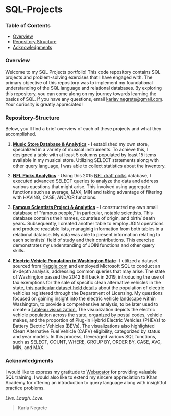 # SQL-Projects

### Table of Contents
- [Overview](#overview)
- [Repository Structure](#repository-structure) 
- [Acknowledgments](#acknowledgments)

### Overview
Welcome to my SQL Projects portfolio! This code repository contains SQL projects and problem-solving exercises that I have engaged with. The primary objective of this repository was to implement my foundational understanding of the SQL language and relational databases. By exploring this repository, you can come along on my journey towards learning the basics of SQL. If you have any questions, email karlav.negrete@gmail.com. Your curiosity is greatly appreciated! 

### Repository-Structure
Below, you'll find a brief overview of each of these projects and what they accomplished.
 
 1. [**Music Store Database & Analytics**](https://github.com/karlan12/SQL-Projects/blob/main/Music%20Store%20Database%20%26%20Analytics) -
I established my own store, specialized in a variety of musical instruments. To achieve this, I designed a table with at least 5 columns populated by least 15 items available in my musical store. Utilizing SELECT statements along with other query language, I was able to collect statistics about the inventory.

2. [**NFL Picks Analytics**](https://github.com/karlan12/SQL-Projects/blob/main/NFL%20Picks%20Analytics) - 
Using this 2015 [NFL draft picks](https://gist.github.com/pamelafox/3360f582f3309dd4c25b) database, I executed advanced SELECT queries to analyze the data and address various questions that might arise. This involved using aggregate functions such as average, MAX, MIN and taking advantage of filtering with HAVING, CASE, AND/OR functions.

 3. [**Famous Scientists Project & Analytics**](https://github.com/karlan12/SQL-Projects/blob/main/Famous%20Scientists%20Project%20%26%20Analytics) -
I constructed my own small database of "famous people," in particular, notable scientists. This database contains their names, countries of origin, and birth/ death years. Subsequently, I created another table to employ JOIN operations and produce readable lists, managinig information from both tables in a relational databse. My data was able to present information relating to each scientists' field of study and their contributions. This exercise demonstrates my understanding of JOIN functions and other query skills.

 4. [**Electric Vehicle Population in Washington State**](https://github.com/karlan12/SQL-Projects/blob/main/WA%20Electric%20Vehicle%20Population%20Data%20Analysis)-
    I utilized a dataset sourced from [Kaggle.com](https://www.kaggle.com/datasets/rajkumarpandey02/electric-vehicle-population-data) and employed Microsoft SQL to conduct an in-depth analysis, addressing common queries that may arise. The state of Washington passed the 2042 Bill back in 2019, introducing the use of tax exemptions for the sale of specific clean alternative vehicles in the state, [this particular dataset held details](https://www.opendatanetwork.com/dataset/data.wa.gov/f6w7-q2d2) about the population of electric vehicles registered through the Department of Licensing. My questions focused on gaining insight into the electric vehicle landscape within Washington, to provide a comprehensive analysis, to be later used to create a [Tableau visualization.](https://public.tableau.com/app/profile/karla.n7563/viz/Book2_17017696543930/Dashboard1) The visualization depicts the electric vehicle population across the state, organized by postal codes, vehicle makes, and the proportion of Plug-in Hybrid Electric Vehicles (PHEVs) to Battery Electric Vehicles (BEVs). The visualizations also highlighted Clean Alternative Fuel Vehicle (CAFV) eligibility, categorized by status and year models. In this process, I leveraged various SQL functions, such as SELECT, COUNT, WHERE, GROUP BY, ORDER BY, CASE, AVG, MIN, and MAX.
    
### Acknowledgments
I would like to express my gratitude to [Webucator](https://www.webucator.com/sql-training/course/introduction-sql-training-using-standard-sql/) for providing valuable SQL training. I would also like to extend my sincere appreciation to Khan Academy for offering an introduction to query language along with insightful practice problems.

 *Live. Laugh. Love.* 
> Karla Negrete
